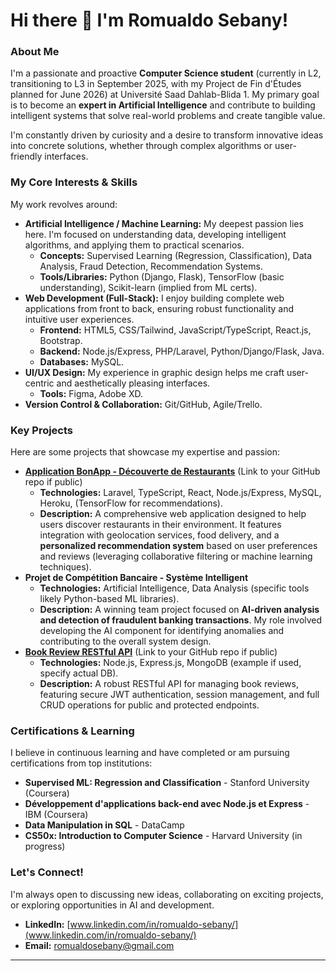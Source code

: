 # Hi there 👋 I'm Romualdo Sebany!

### About Me

I'm a passionate and proactive **Computer Science student** (currently in L2, transitioning to L3 in September 2025, with my Project de Fin d'Études planned for June 2026) at Université Saad Dahlab-Blida 1. My primary goal is to become an **expert in Artificial Intelligence** and contribute to building intelligent systems that solve real-world problems and create tangible value.

I'm constantly driven by curiosity and a desire to transform innovative ideas into concrete solutions, whether through complex algorithms or user-friendly interfaces.

### My Core Interests & Skills

My work revolves around:

* **Artificial Intelligence / Machine Learning:** My deepest passion lies here. I'm focused on understanding data, developing intelligent algorithms, and applying them to practical scenarios.
    * **Concepts:** Supervised Learning (Regression, Classification), Data Analysis, Fraud Detection, Recommendation Systems.
    * **Tools/Libraries:** Python (Django, Flask), TensorFlow (basic understanding), Scikit-learn (implied from ML certs).
* **Web Development (Full-Stack):** I enjoy building complete web applications from front to back, ensuring robust functionality and intuitive user experiences.
    * **Frontend:** HTML5, CSS/Tailwind, JavaScript/TypeScript, React.js, Bootstrap.
    * **Backend:** Node.js/Express, PHP/Laravel, Python/Django/Flask, Java.
    * **Databases:** MySQL.
* **UI/UX Design:** My experience in graphic design helps me craft user-centric and aesthetically pleasing interfaces.
    * **Tools:** Figma, Adobe XD.
* **Version Control & Collaboration:** Git/GitHub, Agile/Trello.

### Key Projects

Here are some projects that showcase my expertise and passion:

* **[Application BonApp - Découverte de Restaurants](https://github.com/yourusername/BonApp-repo-link)** (Link to your GitHub repo if public)
    * **Technologies:** Laravel, TypeScript, React, Node.js/Express, MySQL, Heroku, (TensorFlow for recommendations).
    * **Description:** A comprehensive web application designed to help users discover restaurants in their environment. It features integration with geolocation services, food delivery, and a **personalized recommendation system** based on user preferences and reviews (leveraging collaborative filtering or machine learning techniques).
* **Projet de Compétition Bancaire - Système Intelligent**
    * **Technologies:** Artificial Intelligence, Data Analysis (specific tools likely Python-based ML libraries).
    * **Description:** A winning team project focused on **AI-driven analysis and detection of fraudulent banking transactions**. My role involved developing the AI component for identifying anomalies and contributing to the overall system design.
* **[Book Review RESTful API](https://github.com/yourusername/BookReviewAPI-repo-link)** (Link to your GitHub repo if public)
    * **Technologies:** Node.js, Express.js, MongoDB (example if used, specify actual DB).
    * **Description:** A robust RESTful API for managing book reviews, featuring secure JWT authentication, session management, and full CRUD operations for public and protected endpoints.

### Certifications & Learning

I believe in continuous learning and have completed or am pursuing certifications from top institutions:

* **Supervised ML: Regression and Classification** - Stanford University (Coursera)
* **Développement d'applications back-end avec Node.js et Express** - IBM (Coursera)
* **Data Manipulation in SQL** - DataCamp
* **CS50x: Introduction to Computer Science** - Harvard University (in progress)

### Let's Connect!

I'm always open to discussing new ideas, collaborating on exciting projects, or exploring opportunities in AI and development.

* **LinkedIn:** [www.linkedin.com/in/romualdo-sebany/](www.linkedin.com/in/romualdo-sebany/)
* **Email:** romualdosebany@gmail.com

---
